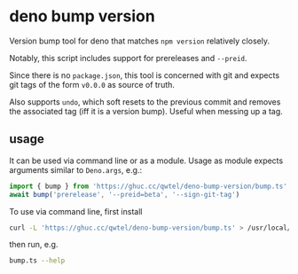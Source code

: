 # deno bump version

Version bump tool for deno that matches `npm version` relatively closely.

Notably, this script includes support for prereleases and `--preid`.

Since there is no `package.json`, this tool is concerned with git and expects git tags of the form `v0.0.0` as source of truth.

Also supports `undo`, which soft resets to the previous commit and removes the associated tag (iff it is a version bump). 
Useful when messing up a tag.

## usage

It can be used via command line or as a module. Usage as module expects arguments similar to `Deno.args`, e.g.: 

```ts
import { bump } from 'https://ghuc.cc/qwtel/deno-bump-version/bump.ts'
await bump('prerelease', '--preid=beta', '--sign-git-tag')
```

To use via command line, first install

```sh
curl -L 'https://ghuc.cc/qwtel/deno-bump-version/bump.ts' > /usr/local/bin/bump.ts
```

then run, e.g.

```sh
bump.ts --help
```
